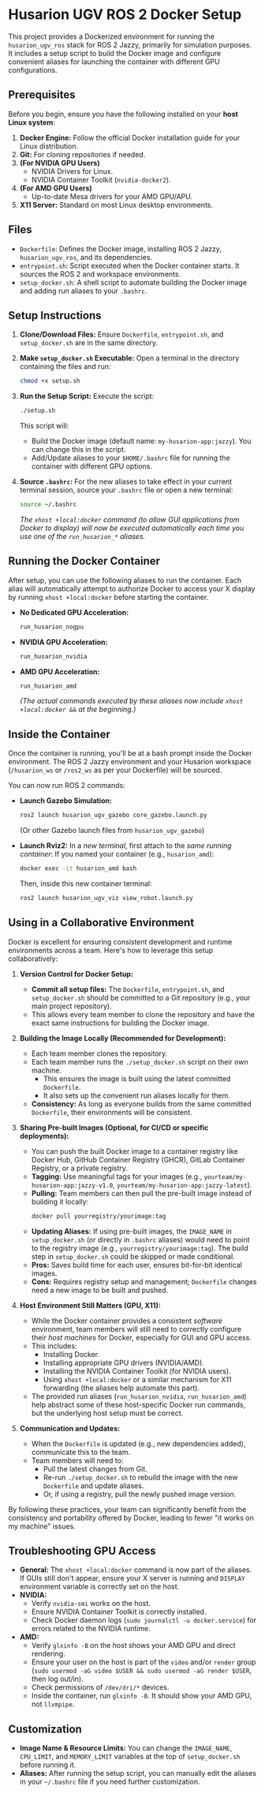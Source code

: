 # Husarion UGV ROS 2 Docker Setup

This project provides a Dockerized environment for running the `husarion_ugv_ros` stack for ROS 2 Jazzy, primarily for simulation purposes. It includes a setup script to build the Docker image and configure convenient aliases for launching the container with different GPU configurations.

## Prerequisites

Before you begin, ensure you have the following installed on your **host Linux system**:

1.  **Docker Engine:** Follow the official Docker installation guide for your Linux distribution.
2.  **Git:** For cloning repositories if needed.
3.  **(For NVIDIA GPU Users)**
    *   NVIDIA Drivers for Linux.
    *   NVIDIA Container Toolkit (`nvidia-docker2`).
4.  **(For AMD GPU Users)**
    *   Up-to-date Mesa drivers for your AMD GPU/APU.
5.  **X11 Server:** Standard on most Linux desktop environments.

## Files

*   `Dockerfile`: Defines the Docker image, installing ROS 2 Jazzy, `husarion_ugv_ros`, and its dependencies.
*   `entrypoint.sh`: Script executed when the Docker container starts. It sources the ROS 2 and workspace environments.
*   `setup_docker.sh`: A shell script to automate building the Docker image and adding run aliases to your `.bashrc`.

## Setup Instructions

1.  **Clone/Download Files:**
    Ensure `Dockerfile`, `entrypoint.sh`, and `setup_docker.sh` are in the same directory.

2.  **Make `setup_docker.sh` Executable:**
    Open a terminal in the directory containing the files and run:
    ```bash
    chmod +x setup.sh
    ```

3.  **Run the Setup Script:**
    Execute the script:
    ```bash
    ./setup.sh
    ```
    This script will:
    *   Build the Docker image (default name: `my-husarion-app:jazzy`). You can change this in the script.
    *   Add/Update aliases to your `$HOME/.bashrc` file for running the container with different GPU options.

4.  **Source `.bashrc`:**
    For the new aliases to take effect in your current terminal session, source your `.bashrc` file or open a new terminal:
    ```bash
    source ~/.bashrc
    ```
    *The `xhost +local:docker` command (to allow GUI applications from Docker to display) will now be executed automatically each time you use one of the `run_husarion_*` aliases.*

## Running the Docker Container

After setup, you can use the following aliases to run the container. Each alias will automatically attempt to authorize Docker to access your X display by running `xhost +local:docker` before starting the container.

*   **No Dedicated GPU Acceleration:**
    ```bash
    run_husarion_nogpu
    ```

*   **NVIDIA GPU Acceleration:**
    ```bash
    run_husarion_nvidia
    ```

*   **AMD GPU Acceleration:**
    ```bash
    run_husarion_amd
    ```

    *(The actual commands executed by these aliases now include `xhost +local:docker &&` at the beginning.)*

## Inside the Container

Once the container is running, you'll be at a bash prompt inside the Docker environment. The ROS 2 Jazzy environment and your Husarion workspace (`/husarion_ws` or `/ros2_ws` as per your Dockerfile) will be sourced.

You can now run ROS 2 commands:

*   **Launch Gazebo Simulation:**
    ```bash
    ros2 launch husarion_ugv_gazebo core_gazebo.launch.py
    ```
    (Or other Gazebo launch files from `husarion_ugv_gazebo`)

*   **Launch Rviz2:**
    In a *new terminal*, first attach to the *same running container*:
    If you named your container (e.g., `husarion_amd`):
    ```bash
    docker exec -it husarion_amd bash
    ```
    Then, inside this new container terminal:
    ```bash
    ros2 launch husarion_ugv_viz view_robot.launch.py
    ```

## Using in a Collaborative Environment

Docker is excellent for ensuring consistent development and runtime environments across a team. Here's how to leverage this setup collaboratively:

1.  **Version Control for Docker Setup:**
    *   **Commit all setup files:** The `Dockerfile`, `entrypoint.sh`, and `setup_docker.sh` should be committed to a Git repository (e.g., your main project repository).
    *   This allows every team member to clone the repository and have the exact same instructions for building the Docker image.

2.  **Building the Image Locally (Recommended for Development):**
    *   Each team member clones the repository.
    *   Each team member runs the `./setup_docker.sh` script on their own machine.
        *   This ensures the image is built using the latest committed `Dockerfile`.
        *   It also sets up the convenient run aliases locally for them.
    *   **Consistency:** As long as everyone builds from the same committed `Dockerfile`, their environments will be consistent.

3.  **Sharing Pre-built Images (Optional, for CI/CD or specific deployments):**
    *   You can push the built Docker image to a container registry like Docker Hub, GitHub Container Registry (GHCR), GitLab Container Registry, or a private registry.
    *   **Tagging:** Use meaningful tags for your images (e.g., `yourteam/my-husarion-app:jazzy-v1.0`, `yourteam/my-husarion-app:jazzy-latest`).
    *   **Pulling:** Team members can then pull the pre-built image instead of building it locally:
        ```bash
        docker pull yourregistry/yourimage:tag
        ```
    *   **Updating Aliases:** If using pre-built images, the `IMAGE_NAME` in `setup_docker.sh` (or directly in `.bashrc` aliases) would need to point to the registry image (e.g., `yourregistry/yourimage:tag`). The build step in `setup_docker.sh` could be skipped or made conditional.
    *   **Pros:** Saves build time for each user, ensures bit-for-bit identical images.
    *   **Cons:** Requires registry setup and management; `Dockerfile` changes need a new image to be built and pushed.

4.  **Host Environment Still Matters (GPU, X11):**
    *   While the Docker container provides a consistent *software* environment, team members will still need to correctly configure their *host machines* for Docker, especially for GUI and GPU access.
    *   This includes:
        *   Installing Docker.
        *   Installing appropriate GPU drivers (NVIDIA/AMD).
        *   Installing the NVIDIA Container Toolkit (for NVIDIA users).
        *   Using `xhost +local:docker` or a similar mechanism for X11 forwarding (the aliases help automate this part).
    *   The provided run aliases (`run_husarion_nvidia`, `run_husarion_amd`) help abstract some of these host-specific Docker run commands, but the underlying host setup must be correct.

5.  **Communication and Updates:**
    *   When the `Dockerfile` is updated (e.g., new dependencies added), communicate this to the team.
    *   Team members will need to:
        *   Pull the latest changes from Git.
        *   Re-run `./setup_docker.sh` to rebuild the image with the new `Dockerfile` and update aliases.
        *   Or, if using a registry, pull the newly pushed image version.

By following these practices, your team can significantly benefit from the consistency and portability offered by Docker, leading to fewer "it works on my machine" issues.

## Troubleshooting GPU Access

*   **General:** The `xhost +local:docker` command is now part of the aliases. If GUIs still don't appear, ensure your X server is running and `DISPLAY` environment variable is correctly set on the host.
*   **NVIDIA:**
    *   Verify `nvidia-smi` works on the host.
    *   Ensure NVIDIA Container Toolkit is correctly installed.
    *   Check Docker daemon logs (`sudo journalctl -u docker.service`) for errors related to the NVIDIA runtime.
*   **AMD:**
    *   Verify `glxinfo -B` on the host shows your AMD GPU and direct rendering.
    *   Ensure your user on the host is part of the `video` and/or `render` group (`sudo usermod -aG video $USER && sudo usermod -aG render $USER`, then log out/in).
    *   Check permissions of `/dev/dri/*` devices.
    *   Inside the container, run `glxinfo -B`. It should show your AMD GPU, not `llvmpipe`.

## Customization

*   **Image Name & Resource Limits:** You can change the `IMAGE_NAME`, `CPU_LIMIT`, and `MEMORY_LIMIT` variables at the top of `setup_docker.sh` before running it.
*   **Aliases:** After running the setup script, you can manually edit the aliases in your `~/.bashrc` file if you need further customization.
